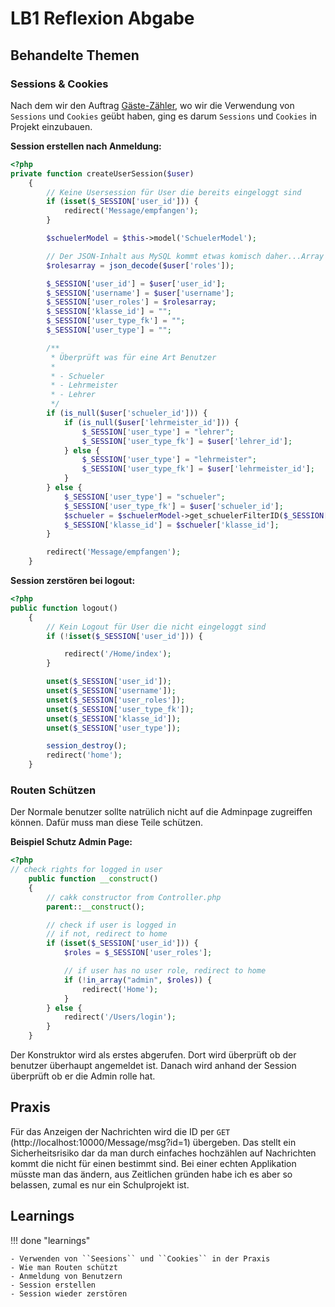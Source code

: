 # LB1 Reflexion Abgabe


## Behandelte Themen

### Sessions & Cookies
Nach dem wir den Auftrag [Gäste-Zähler](http://localhost:8000/php/session_and_cookies/#auftrag), wo wir die Verwendung
von `Sessions` und `Cookies` geübt haben, ging es darum ``Sessions`` und ``Cookies`` in Projekt einzubauen.

**Session erstellen nach Anmeldung:**
````php
<?php
private function createUserSession($user)
    {
        // Keine Usersession für User die bereits eingeloggt sind
        if (isset($_SESSION['user_id'])) {
            redirect('Message/empfangen');
        }

        $schuelerModel = $this->model('SchuelerModel');

        // Der JSON-Inhalt aus MySQL kommt etwas komisch daher...Array machen und später in der Session speichern
        $rolesarray = json_decode($user['roles']);

        $_SESSION['user_id'] = $user['user_id'];
        $_SESSION['username'] = $user['username'];
        $_SESSION['user_roles'] = $rolesarray;
        $_SESSION['klasse_id'] = "";
        $_SESSION['user_type_fk'] = "";
        $_SESSION['user_type'] = "";

        /**
         * Überprüft was für eine Art Benutzer
         * 
         * - Schueler
         * - Lehrmeister
         * - Lehrer
         */
        if (is_null($user['schueler_id'])) {
            if (is_null($user['lehrmeister_id'])) {
                $_SESSION['user_type'] = "lehrer";
                $_SESSION['user_type_fk'] = $user['lehrer_id'];
            } else {
                $_SESSION['user_type'] = "lehrmeister";
                $_SESSION['user_type_fk'] = $user['lehrmeister_id'];
            }
        } else {
            $_SESSION['user_type'] = "schueler";
            $_SESSION['user_type_fk'] = $user['schueler_id'];
            $schueler = $schuelerModel->get_schuelerFilterID($_SESSION['user_type_fk']);
            $_SESSION['klasse_id'] = $schueler['klasse_id'];
        }

        redirect('Message/empfangen');
    }
````

**Session zerstören bei logout:**
````php
<?php
public function logout()
    {
        // Kein Logout für User die nicht eingeloggt sind
        if (!isset($_SESSION['user_id'])) {

            redirect('/Home/index');
        }

        unset($_SESSION['user_id']);
        unset($_SESSION['username']);
        unset($_SESSION['user_roles']);
        unset($_SESSION['user_type_fk']);
        unset($_SESSION['klasse_id']);
        unset($_SESSION['user_type']);

        session_destroy();
        redirect('home');
    }
````

### Routen Schützen
Der Normale benutzer sollte natrülich nicht auf die Adminpage zugreiffen können. 
Dafür muss man diese Teile schützen.

**Beispiel Schutz Admin Page:**
````php
<?php
// check rights for logged in user
    public function __construct()
    {
        // cakk constructor from Controller.php
        parent::__construct();

        // check if user is logged in
        // if not, redirect to home
        if (isset($_SESSION['user_id'])) {
            $roles = $_SESSION['user_roles'];

            // if user has no user role, redirect to home
            if (!in_array("admin", $roles)) {
                redirect('Home');
            }
        } else {
            redirect('/Users/login');
        }
    }
````
Der Konstruktor wird als erstes abgerufen.
Dort wird überprüft ob der benutzer überhaupt angemeldet ist.
Danach wird anhand der Session überprüft ob er die Admin rolle hat.

## Praxis
Für das Anzeigen der Nachrichten wird die ID per ``GET`` (http://localhost:10000/Message/msg?id=1) übergeben.
Das stellt ein Sicherheitsrisiko dar da man durch einfaches hochzählen auf Nachrichten kommt die nicht für einen bestimmt sind.
Bei einer echten Applikation müsste man das ändern, aus Zeitlichen gründen habe ich es aber so belassen, zumal es nur ein Schulprojekt ist.



## Learnings

!!! done "learnings"

    - Verwenden von ``Seesions`` und ``Cookies`` in der Praxis
    - Wie man Routen schützt
    - Anmeldung von Benutzern
    - Session erstellen
    - Session wieder zerstören